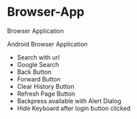 # Browser-App
Browser Application 

Android Browser Application

- Search with url
- Google Search
- Back Button
- Forward Button
- Clear History Button
- Refresh Page Button
- Backpress available with Alert Dialog
- Hide Keyboard after login button clicked
